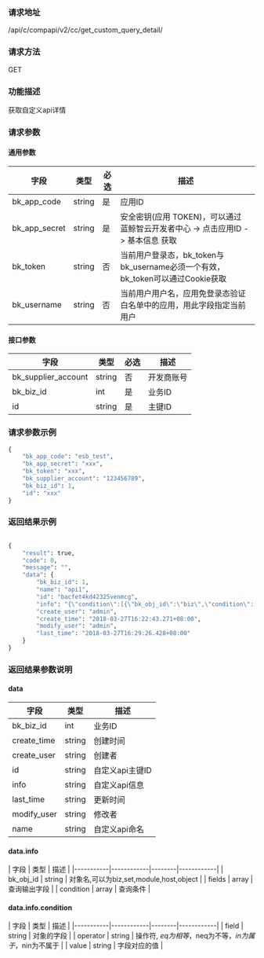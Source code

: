 
### 请求地址

/api/c/compapi/v2/cc/get_custom_query_detail/



### 请求方法

GET


### 功能描述

获取自定义api详情

### 请求参数


#### 通用参数

| 字段 | 类型 | 必选 |  描述 |
|-----------|------------|--------|------------|
| bk_app_code  |  string    | 是 | 应用ID     |
| bk_app_secret|  string    | 是 | 安全密钥(应用 TOKEN)，可以通过 蓝鲸智云开发者中心 -&gt; 点击应用ID -&gt; 基本信息 获取 |
| bk_token     |  string    | 否 | 当前用户登录态，bk_token与bk_username必须一个有效，bk_token可以通过Cookie获取 |
| bk_username  |  string    | 否 | 当前用户用户名，应用免登录态验证白名单中的应用，用此字段指定当前用户 |

#### 接口参数

| 字段      |  类型      | 必选   |  描述      |
|-----------|------------|--------|------------|
| bk_supplier_account | string     | 否     | 开发商账号 |
| bk_biz_id |  int     | 是     | 业务ID |
| id        |  string  | 是     | 主键ID |

### 请求参数示例

```python
{
    "bk_app_code": "esb_test",
    "bk_app_secret": "xxx",
    "bk_token": "xxx",
    "bk_supplier_account": "123456789",
    "bk_biz_id": 1,
    "id": "xxx"
}
```

### 返回结果示例

```python

{
    "result": true,
    "code": 0,
    "message": "",
    "data": {
        "bk_biz_id": 1,
        "name": "api1",
        "id": "bacfet4kd42325venmcg",
        "info": "{\"condition\":[{\"bk_obj_id\":\"biz\",\"condition\":[{\"field\":\"default\",\"operator\":\"$ne\",\"value\":1}],\"fields\":[]},{\"bk_obj_id\":\"set\",\"condition\":[],\"fields\":[]},{\"bk_obj_id\":\"module\",\"condition\":[],\"fields\":[]},{\"bk_obj_id\":\"host\",\"condition\":[{\"field\":\"bk_host_innerip\",\"operator\":\"$eq\",\"value\":\"127.0.0.1\"}],\"fields\":[\"bk_host_innerip\",\"bk_host_outerip\",\"bk_agent_status\"]}]}",
        "create_user": "admin",
        "create_time": "2018-03-27T16:22:43.271+08:00",
        "modify_user": "admin",
        "last_time": "2018-03-27T16:29:26.428+08:00"
    }
}
```

### 返回结果参数说明

#### data

| 字段      | 类型      | 描述      |
|-----------|-----------|-----------|
| bk_biz_id    | int          | 业务ID |
| create_time  | string       | 创建时间 |
| create_user  | string       | 创建者 |
| id           | string       | 自定义api主键ID |
| info         | string       | 自定义api信息 |
| last_time    | string       | 更新时间 |
| modify_user  | string       | 修改者 |
| name         | string       | 自定义api命名 |

#### data.info

| 字段      |  类型     |  描述      |
|-----------|------------|--------|------------|
| bk_obj_id |  string   | 对象名,可以为biz,set,module,host,object |
| fields    |  array    | 查询输出字段 |
| condition |  array    | 查询条件 |

#### data.info.condition

| 字段      |  类型     |  描述      |
|-----------|------------|--------|------------|
| field     |  string    | 对象的字段 |
| operator  |  string    | 操作符, $eq为相等，$neq为不等，$in为属于，$nin为不属于 |
| value     |  string    | 字段对应的值 |